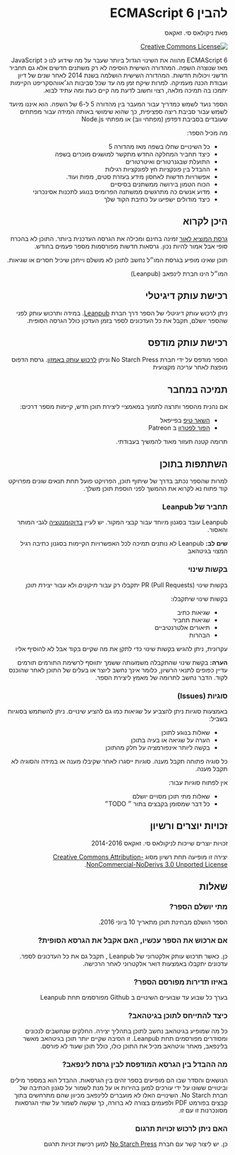 <div dir="rtl">

# להבין ECMAScript 6

מאת ניקולאס סי. זאקאס

[![Creative Commons License](http://i.creativecommons.org/l/by-nc-nd/3.0/88x31.png)](https://creativecommons.org/licenses/by-nc-nd/3.0/)

ECMAScript 6
מהווה את השינוי הגדול ביותר שעבר על מה שידוע לנו כ
JavaScript
מאז שנוצרה השפה. המהדורה השישית
הוסיפה לא רק משתנים חדשים אלא גם תחביר חדשני ויכולות חדשות.
המהדורה השישית הושלמה בשנת 2014
לאחר שנים של דיון
ועבודת הכנה מעמיקה.
למרות שיקח זמן מה עד שכל סביבות הג׳אווהסקריפט הקיימות יתמכו בה תמיכה מלאה,
רצוי וחשוב לדעת מה קיים כעת ומה עתיד לבוא.

הספר נועד לשמש כמדריך עבור המעבר בין מהדורה 5 ל-6 של השפה. הוא איננו מיועד לשמש עבור סביבת ריצה ספציפית, כך שהוא שימושי באותה המידה עבור מפתחים שעובדים בסביבת דפדפן
(מפתחי ווב)
או מפתחי 
Node.js

מה מכיל הספר:
* כל השינויים שחלו בשפה מאז מהדורה 5
* כיצד תחביר המחלקה החדש מתקשר למושגים מוכרים בשפה
* התועלת שבגנרטורים ואיטרטורים
* ההבדל בין פונקציות חץ לפונקציות רגילות
* אפשרויות חדשות לאחסון מידע בעזרת סטים, מפות ועוד.
* הכוח הטמון בירושה ממשתנים בסיסיים
* מדוע אנשים כה מתרגשים ממשתנה הפרומיס בנוגע לתכנות אסינכרוני
* כיצד מודולים ישפיעו על כתיבת הקוד שלך

## היכן לקרוא

[גרסת המוציא לאור](https://leanpub.com/understandinges6/read/)
זמינה בחינם ומכילה את הגרסה העדכנית ביותר.
התוכן לא בהכרח סופי אבל אמור להיות נכון. 
גרסאות חדשות מפורסמות מספר פעמים בחודש.

תוכן שאינו מופיע בגרסת המו״ל נחשב לתוכן לא מושלם וייתכן שיכיל חסרים או שגיאות.

המו״ל הינו חברת לינפאב
(Leanpub)

## רכישת עותק דיגיטלי

ניתן לרכוש עותק דיגיטלי של הספר דרך חברת
[Leanpub](https://leanpub.com/understandinges6). 
במידה ותרכוש עותק לפני שהספר יושלם, תקבל את כל העדכונים לספר בזמן העדכון כולל הגרסה הסופית.

## רכישת עותק מודפס

הספר מודפס על ידי חברת 
No Starch Press
וניתן
[לרכוש עותק באמזון](http://amzn.to/22YQOer).
גרסת הדפוס מופצת לאחר עריכה מקצועית

## תמיכה במחבר

אם נהנית מהספר ותרצה לתמוך במאמציי ליצירת תוכן חדש, קיימות מספר דרכים:

* [השאר טיפ](https://www.paypal.com/cgi-bin/webscr?cmd=_s-xclick&hosted_button_id=EFQLNGT3QEL6J) בפייפאל
* [הפוך לפטרון](https://patreon.com/nzakas) ב Patreon

תרומה קטנה תעזור מאוד להמשיך בעבודתי.

## השתתפות בתוכן

למרות שהספר נכתב בדרך של שיתוף תוכן, הפרויקט פועל תחת תנאים שונים מפרויקט קוד פתוח
נא לקרוא את ההמשך לפני הוספת תוכן משלך.

### תחביר של Leanpub

Leanpub
עובד בסגנון מיוחד עבור קבצי המקור. יש לעיין 
[בדוקומנטציה](https://leanpub.com/help/manual#leanpub-auto-styling-text)
לגבי המותר והאסור.

**שים לב:** 
Leanpub
לא נותנים תמיכה לכל האפשרויות הקיימות בסגנון כתיבה רגיל המצוי בגיטהאב

### בקשות שינוי
בקשות שינוי
PR (Pull Requests)
יתקבלו רק עבור *תיקונים*
ולא עבור *יצירת תוכן*

בקשות שינוי שיתקבלו:

* שגיאות כתיב
* שגיאות תחביר
* תיאורים אלטרנטיביים
* הבהרות

עקרונית, ניתן להגיש בקשות שינוי כדי לתקן את מה שקיים בקוד אבל לא להוסיף אליו

**הערה:** בקשת שינוי שהתקבלה משמעותה ששמך יתווסף לרשימת התורמים
תורמים עדיין כפופים לתנאי הרשיון, כלומר אינך נחשב ליוצר או בעלים של התוכן לאחר שהוכנס לקוד. הדבר נחשב לתרומה של מאמץ ליצירת הספר.

### סוגיות (Issues)
באמצעות סוגיות ניתן להצביע על שגיאות כמו גם להציע שינויים.
ניתן להשתמש בסוגיות בשביל:

* שאלות בנוגע לתוכן
* הערה על שגיאה או בעיה בתוכן
* בקשה ליותר אינפורמציה על חלק מהתוכן

כל סוגיה פתוחה תקבל מענה. סוגיות ייסגרו לאחר שקיבלו מענה או במידה והסוגיה לא תקבל מענה.

אין לפתוח סוגיות עבור:

* שאלות מתי תוכן מסויים יושלם
* כל דבר שמסומן בקבצים בתור ״ TODO״

## זכויות יוצרים ורשיון
זכויות יוצרים שייכות לניקולאס סי. זאקאס 2014-2016

יצירה זו מופיעה תחת רשיון מסוג 
[Creative Commons Attribution-NonCommercial-NoDerivs 3.0 Unported License](http://creativecommons.org/licenses/by-nc-nd/3.0/).

## שאלות 

### מתי יושלם הספר?

הספר הושלם מבחינת תוכן מתאריך 10 ביוני 2016.

### אם ארכוש את הספר עכשיו, האם אקבל את הגרסא הסופית?

כן. כאשר תרכוש עותק אלקטרוני של Leanpub , תקבל גם את כל העדכונים לספר. עדכונים יתקבלו באמצעות דואר אלקטרוני לאחר הרכישה.

### באיזו תדירות מפורסם הספר?

בערך כל שבוע עד שבועיים השינויים ב Github מפורסמים תחת Leanpub

### כיצד להתייחס לתוכן בגיטהאב?

כל מה שמופיע בגיטהאב נחשב לתוכן בתהליך יצירה.
החלקים שנחשבים לנכונים ומסודרים מפורסמים תחת
Leanpub. 
זו הסיבה שקיים יותר תוכן בגיטהאב מאשר בלינפאב, 
מאחר וגיטהאב מכיל את התוכן כולו, כולל תוכן שעוד לא פורסם.

### מה ההבדל בין הגרסא המודפסת לבין גרסת לינפאב?

הנושאים והסדר שבו הם מופיעים בספר זהים בין הגרסאות. ההבדל הוא במספר מילים וביטויים ששונו על ידי עורכים למען בהירות או על מנת לשמור על סגנון הכתיבה של חברת 
No Starch. 
השינויים האלו לא מועברים ללינפאב מכיוון שהם מתרחשים בתוך קבצים בפורמט 
PDF 
ולפעמים בצורה לא ברורה, כך שקשה לשמור על שתי הגרסאות מסונכרנות זו עם זו.

### האם ניתן לרכוש זכויות תרגום

כן. יש ליצור קשר עם חברת
[No Starch Press](https://www.nostarch.com/) 
למען רכישת זכויות תרגום

</div>